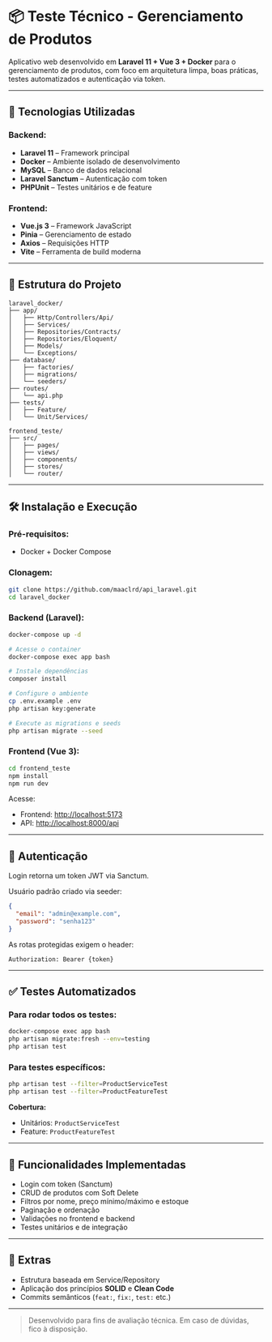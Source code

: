 # 📦 Teste Técnico - Gerenciamento de Produtos

Aplicativo web desenvolvido em **Laravel 11 + Vue 3 + Docker** para o gerenciamento de produtos, com foco em arquitetura limpa, boas práticas, testes automatizados e autenticação via token.

---

## 🚀 Tecnologias Utilizadas

### Backend:
- **Laravel 11** – Framework principal
- **Docker** – Ambiente isolado de desenvolvimento
- **MySQL** – Banco de dados relacional
- **Laravel Sanctum** – Autenticação com token
- **PHPUnit** – Testes unitários e de feature

### Frontend:
- **Vue.js 3** – Framework JavaScript
- **Pinia** – Gerenciamento de estado
- **Axios** – Requisições HTTP
- **Vite** – Ferramenta de build moderna

---

## 📂 Estrutura do Projeto

```
laravel_docker/
├── app/
│   ├── Http/Controllers/Api/
│   ├── Services/
│   ├── Repositories/Contracts/
│   ├── Repositories/Eloquent/
│   ├── Models/
│   └── Exceptions/
├── database/
│   ├── factories/
│   ├── migrations/
│   └── seeders/
├── routes/
│   └── api.php
├── tests/
│   ├── Feature/
│   └── Unit/Services/

frontend_teste/
├── src/
│   ├── pages/
│   ├── views/
│   ├── components/
│   ├── stores/
│   └── router/
```

---

## 🛠️ Instalação e Execução

### Pré-requisitos:
- Docker + Docker Compose

### Clonagem:

```bash
git clone https://github.com/maaclrd/api_laravel.git
cd laravel_docker
```

### Backend (Laravel):

```bash
docker-compose up -d

# Acesse o container
docker-compose exec app bash

# Instale dependências
composer install

# Configure o ambiente
cp .env.example .env
php artisan key:generate

# Execute as migrations e seeds
php artisan migrate --seed
```

### Frontend (Vue 3):

```bash
cd frontend_teste
npm install
npm run dev
```

Acesse:

- Frontend: [http://localhost:5173](http://localhost:5173)
- API: [http://localhost:8000/api](http://localhost:8000/api)

---

## 🔐 Autenticação

Login retorna um token JWT via Sanctum.

Usuário padrão criado via seeder:

```json
{
  "email": "admin@example.com",
  "password": "senha123"
}
```

As rotas protegidas exigem o header:

```
Authorization: Bearer {token}
```

---

## ✅ Testes Automatizados

### Para rodar todos os testes:

```bash
docker-compose exec app bash
php artisan migrate:fresh --env=testing
php artisan test
```

### Para testes específicos:

```bash
php artisan test --filter=ProductServiceTest
php artisan test --filter=ProductFeatureTest
```

**Cobertura:**

- Unitários: `ProductServiceTest`
- Feature: `ProductFeatureTest`

---

## 🧪 Funcionalidades Implementadas

- Login com token (Sanctum)
- CRUD de produtos com Soft Delete
- Filtros por nome, preço mínimo/máximo e estoque
- Paginação e ordenação
- Validações no frontend e backend
- Testes unitários e de integração

---

## 📌 Extras

- Estrutura baseada em Service/Repository
- Aplicação dos princípios **SOLID** e **Clean Code**
- Commits semânticos (`feat:`, `fix:`, `test:` etc.)

---

> Desenvolvido para fins de avaliação técnica. Em caso de dúvidas, fico à disposição.
